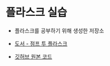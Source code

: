 # 플라스크 실습

- 플라스크를 공부하기 위해 생성한 저장소

- [도서 - 점프 투 플라스크](http://www.yes24.com/Product/Goods/95751850)
- [깃허브 원본 코드](github.com/pahkey/flaskbook)

